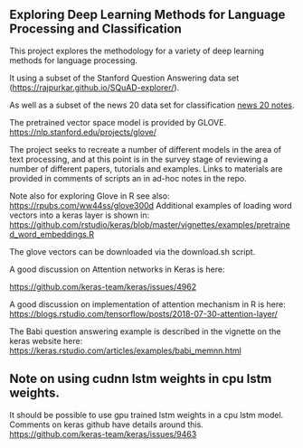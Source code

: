 ## Exploring Deep Learning Methods for Language Processing and Classification

This project explores the methodology for a variety of deep learning methods for language processing.


It using a subset of the Stanford Question Answering data set (https://rajpurkar.github.io/SQuAD-explorer/).

As well as a subset of the news 20 data set for classification [news 20 notes](classification/news_20_references.md).

The pretrained vector space model is provided by GLOVE. https://nlp.stanford.edu/projects/glove/

The project seeks to recreate a number of different models in the area of text processing, and at this point is in the survey stage of reviewing a number of different papers, tutorials and examples. Links to materials are provided in comments of scripts an in ad-hoc notes in the repo.


Note also for exploring Glove in R see also: https://rpubs.com/ww44ss/glove300d
Additional examples of loading word vectors into a keras layer is shown in:
https://github.com/rstudio/keras/blob/master/vignettes/examples/pretrained_word_embeddings.R

The glove vectors can be downloaded via the download.sh script.

A good discussion on Attention networks in Keras is here:

https://github.com/keras-team/keras/issues/4962

A good discussion on implementation of attention mechanism in R is here: https://blogs.rstudio.com/tensorflow/posts/2018-07-30-attention-layer/

The Babi question answering example is described in the vignette on the keras website here:
https://keras.rstudio.com/articles/examples/babi_memnn.html

## Note on using cudnn lstm weights in cpu lstm weights.
It should be possible to use gpu trained lstm weights in a cpu lstm model.
Comments on keras github have details around this.
https://github.com/keras-team/keras/issues/9463
